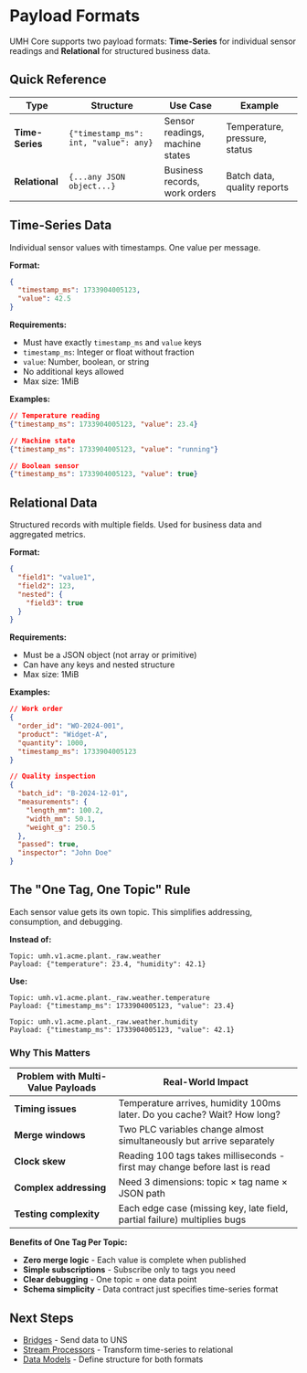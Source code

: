 # Payload Formats

UMH Core supports two payload formats: **Time-Series** for individual sensor readings and **Relational** for structured business data.

## Quick Reference

| Type | Structure | Use Case | Example |
|------|-----------|----------|---------|
| **Time-Series** | `{"timestamp_ms": int, "value": any}` | Sensor readings, machine states | Temperature, pressure, status |
| **Relational** | `{...any JSON object...}` | Business records, work orders | Batch data, quality reports |

## Time-Series Data

Individual sensor values with timestamps. One value per message.

**Format:**
```json
{
  "timestamp_ms": 1733904005123,
  "value": 42.5
}
```

**Requirements:**
- Must have exactly `timestamp_ms` and `value` keys
- `timestamp_ms`: Integer or float without fraction
- `value`: Number, boolean, or string
- No additional keys allowed
- Max size: 1MiB

**Examples:**
```json
// Temperature reading
{"timestamp_ms": 1733904005123, "value": 23.4}

// Machine state
{"timestamp_ms": 1733904005123, "value": "running"}

// Boolean sensor
{"timestamp_ms": 1733904005123, "value": true}
```

## Relational Data

Structured records with multiple fields. Used for business data and aggregated metrics.

**Format:**
```json
{
  "field1": "value1",
  "field2": 123,
  "nested": {
    "field3": true
  }
}
```

**Requirements:**
- Must be a JSON object (not array or primitive)
- Can have any keys and nested structure
- Max size: 1MiB

**Examples:**
```json
// Work order
{
  "order_id": "WO-2024-001",
  "product": "Widget-A",
  "quantity": 1000,
  "timestamp_ms": 1733904005123
}

// Quality inspection
{
  "batch_id": "B-2024-12-01",
  "measurements": {
    "length_mm": 100.2,
    "width_mm": 50.1,
    "weight_g": 250.5
  },
  "passed": true,
  "inspector": "John Doe"
}
```

## The "One Tag, One Topic" Rule

Each sensor value gets its own topic. This simplifies addressing, consumption, and debugging.

**Instead of:**
```
Topic: umh.v1.acme.plant._raw.weather
Payload: {"temperature": 23.4, "humidity": 42.1}
```

**Use:**
```
Topic: umh.v1.acme.plant._raw.weather.temperature
Payload: {"timestamp_ms": 1733904005123, "value": 23.4}

Topic: umh.v1.acme.plant._raw.weather.humidity
Payload: {"timestamp_ms": 1733904005123, "value": 42.1}
```

### Why This Matters

| Problem with Multi-Value Payloads | Real-World Impact |
|-----------------------------------|-------------------|
| **Timing issues** | Temperature arrives, humidity 100ms later. Do you cache? Wait? How long? |
| **Merge windows** | Two PLC variables change almost simultaneously but arrive separately |
| **Clock skew** | Reading 100 tags takes milliseconds - first may change before last is read |
| **Complex addressing** | Need 3 dimensions: topic × tag name × JSON path |
| **Testing complexity** | Each edge case (missing key, late field, partial failure) multiplies bugs |

**Benefits of One Tag Per Topic:**
- **Zero merge logic** - Each value is complete when published
- **Simple subscriptions** - Subscribe only to tags you need
- **Clear debugging** - One topic = one data point
- **Schema simplicity** - Data contract just specifies time-series format

## Next Steps

- [Bridges](../data-flows/bridges.md) - Send data to UNS
- [Stream Processors](../data-modeling/stream-processors.md) - Transform time-series to relational
- [Data Models](../data-modeling/data-models.md) - Define structure for both formats
